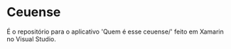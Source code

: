 # Ceuense
É o repositório para o aplicativo 'Quem é esse ceuense/' feito em Xamarin no Visual Studio.
